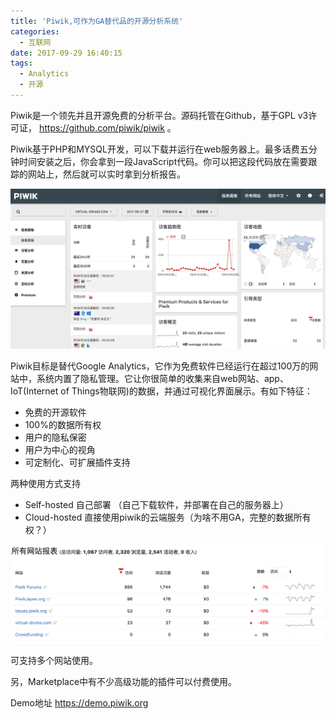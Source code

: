 ```yaml
---
title: 'Piwik,可作为GA替代品的开源分析系统'
categories:
  - 互联网
date: 2017-09-29 16:40:15
tags:
  - Analytics
  - 开源
---
```


Piwik是一个领先并且开源免费的分析平台。源码托管在Github，基于GPL v3许可证， https://github.com/piwik/piwik 。

<!--more-->

Piwik基于PHP和MYSQL开发，可以下载并运行在web服务器上。最多话费五分钟时间安装之后，你会拿到一段JavaScript代码。你可以把这段代码放在需要跟踪的网站上，然后就可以实时拿到分析报告。

![界面](/assets/201709/piwik-0.png)

Piwik目标是替代Google Analytics，它作为免费软件已经运行在超过100万的网站中，系统内置了隐私管理。它让你很简单的收集来自web网站、app、IoT(Internet of Things物联网)的数据，并通过可视化界面展示。有如下特征：

- 免费的开源软件
- 100%的数据所有权
- 用户的隐私保密
- 用户为中心的视角
- 可定制化、可扩展插件支持

两种使用方式支持
- Self-hosted 自己部署 （自己下载软件，并部署在自己的服务器上）
- Cloud-hosted 直接使用piwik的云端服务（为啥不用GA，完整的数据所有权？）

![多系统支持](/assets/201709/piwik-1.png)

可支持多个网站使用。

另，Marketplace中有不少高级功能的插件可以付费使用。

Demo地址 https://demo.piwik.org
